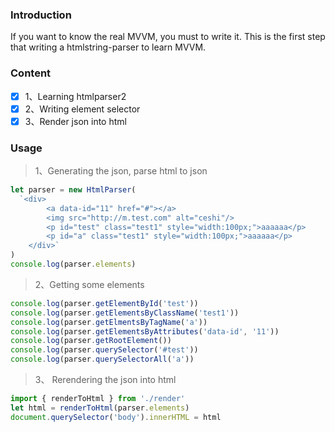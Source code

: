 ### Introduction

If you want to know the real MVVM, you must to write it.
This is the first step that writing a htmlstring-parser to learn MVVM.

### Content

* [x] 1、Learning htmlparser2
* [x] 2、Writing element selector
* [x] 3、Render json into html

### Usage

> 1、Generating the json, parse html to json

```js
let parser = new HtmlParser(
  `<div>
        <a data-id="11" href="#"></a>
        <img src="http://m.test.com" alt="ceshi"/>
        <p id="test" class="test1" style="width:100px;">aaaaaa</p>
        <p id="a" class="test1" style="width:100px;">aaaaaa</p>
    </div>`
)
console.log(parser.elements)
```

> 2、Getting some elements

```js
console.log(parser.getElementById('test'))
console.log(parser.getElementsByClassName('test1'))
console.log(parser.getElmentsByTagName('a'))
console.log(parser.getElementsByAttributes('data-id', '11'))
console.log(parser.getRootElement())
console.log(parser.querySelector('#test'))
console.log(parser.querySelectorAll('a'))
```

> 3、 Rerendering the json into html

```js
import { renderToHtml } from './render'
let html = renderToHtml(parser.elements)
document.querySelector('body').innerHTML = html
```
